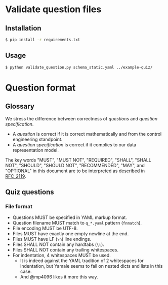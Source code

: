 # Validate question files

## Installation
```sh
$ pip install -r requirements.txt
```

## Usage
```sh
$ python validate_question.py schema_static.yaml ../example-quiz/
```

# Question format

## Glossary
We stress the difference between correctness of _questions_ and _question specification_.
* A _question_ is correct if it is correct mathematically and from the control engineering standpoint.
* A _question specification_ is correct if it complies to our data representation model.

The key words "MUST", "MUST NOT", "REQUIRED", "SHALL", "SHALL NOT",
"SHOULD", "SHOULD NOT", "RECOMMENDED",  "MAY", and "OPTIONAL"
in this document are to be interpreted as described in
[RFC_2119](https://tools.ietf.org/html/rfc2119).

## Quiz questions

### File format
* Questions MUST be specified in YAML markup format.
* Question filename MUST match to `q_*.yaml` pattern (`fnmatch`).
* File encoding MUST be UTF-8.
* Files MUST have exactly one empty newline at the end.
* Files MUST have LF (`\n`) line endings.
* Files SHALL NOT contain any hardtabs (`\t`).
* Files SHALL NOT contain any trailing whitespaces.
* For indentation, 4 whitespaces MUST be used.
  * It is indeed against the YAML tradition of 2 whitespaces for indentation,
    but Yamale seems to fail on nested dicts and lists in this case.
  * And @mp4096 likes it more this way.
